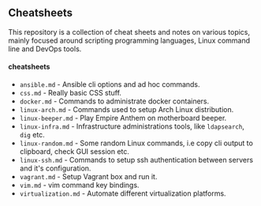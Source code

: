 ## Cheatsheets
This repository is a collection of cheat sheets and notes on various topics, mainly focused around scripting programming languages, Linux command line and DevOps tools.

#### cheatsheets
* ```ansible.md``` - Ansible cli options and ad hoc commands.
* ```css.md``` - Really basic CSS stuff.
* ```docker.md``` - Commands to administrate docker containers.
* ```linux-arch.md``` - Commands used to setup Arch Linux distribution.
* ```linux-beeper.md``` - Play Empire Anthem on motherboard beeper.
* ```linux-infra.md``` - Infrastructure administrations tools, like ```ldapsearch```, ```dig``` etc.
* ```linux-random.md``` - Some random Linux commands, i.e copy cli output to clipboard, check GUI session etc.
* ```linux-ssh.md``` - Commands to setup ssh authentication between servers and it's configuration.
* ```vagrant.md``` - Setup Vagrant box and run it.
* ```vim.md``` - vim command key bindings.
* ```virtualization.md``` - Automate different virtualization platforms.
